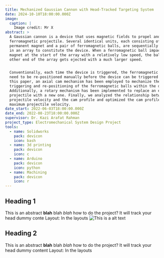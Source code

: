 ```yaml
---
title: Mechanized Gaussian Cannon with Head-Tracked Targeting System
date: 2024-10-10T18:00:00.000Z
image:
  caption: |
    Image credit: Mr X
abstract: >
  A Gaussian cannon is a device that uses magnetic fields to propel and shoot a
  ferromagnetic projectile. Several identical units, each consisting of a fixed
  permanent magnet and a pair of ferromagnetic balls, are sequentially arranged
  in an array to constitute the device. When a ferromagnetic ball impacts the
  magnet at the start of the array with a relatively low speed, the ball at the
  other end of the array gets ejected with a much larger speed.


  Conventionally, each time the device is triggered, the ferromagnetic balls
  need to be re-positioned manually before the device can be triggered again. In
  this paper, an axial cam mechanism has been employed to mechanize the
  triggering and re-positioning of the ferromagnetic balls within the device.
  Additionally, a rotary mechanism has been implemented to replace an ejected
  projectile with a new one. Finally, we analyzed the relationship between the
  projectile velocity and the cam profile and optimized the cam profile for the
  maximum projectile velocity.
date_start: 2022-06-03T18:00:00.000Z
date_end: 2022-08-23T18:00:00.000Z
supervisor: Dr. Kazi Arafat Rahman
project_type: Electromechanical System Design Project
tools:
  - name: Solidworks
    pack: devicon
    icon: bash
  - name: 3d printing
    pack: devicon
    icon: c
  - name: Arduino
    pack: devicon
    icon: python
  - name: Machining
    pack: devicon
    icon: r
---
```


## Heading 1

This is an abstract **blah** blah *blah* how to do the project?
It will track your head dummy conte Layout: In the layouts
![This is a alt text](/featured.jpg)

## Heading 2

This is an abstract **blah** blah *blah* how to do the project?
It will track your head dummy content Layout: In the layouts
